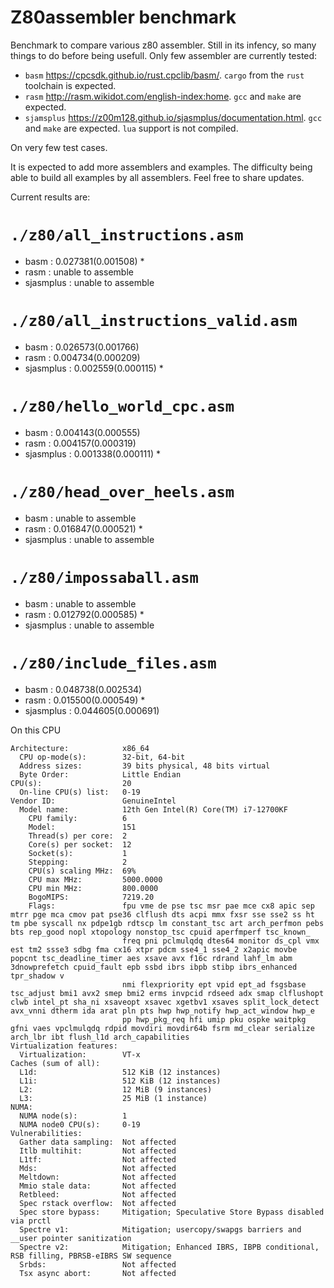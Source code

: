 # Z80assembler benchmark

Benchmark to compare various z80 assembler. Still in its infency, so many things to do before being usefull.
Only few assembler are currently tested:

- `basm` https://cpcsdk.github.io/rust.cpclib/basm/. `cargo` from the `rust` toolchain is expected.
- `rasm` http://rasm.wikidot.com/english-index:home. `gcc` and `make` are expected.
- `sjamsplus` https://z00m128.github.io/sjasmplus/documentation.html. `gcc` and `make` are expected. `lua` support is not compiled.

On very few test cases.

It is expected to add more assemblers and examples. The difficulty being able to build all examples by all assemblers.
Feel free to share updates.



Current results are:
# `./z80/all_instructions.asm`
- basm      : 0.027381(0.001508) *
- rasm      : unable to assemble
- sjasmplus : unable to assemble

# `./z80/all_instructions_valid.asm`
- basm      : 0.026573(0.001766)
- rasm      : 0.004734(0.000209)
- sjasmplus : 0.002559(0.000115) *

# `./z80/hello_world_cpc.asm`
- basm      : 0.004143(0.000555)
- rasm      : 0.004157(0.000319)
- sjasmplus : 0.001338(0.000111) *

# `./z80/head_over_heels.asm`
- basm      : unable to assemble
- rasm      : 0.016847(0.000521) *
- sjasmplus : unable to assemble

# `./z80/impossaball.asm`
- basm      : unable to assemble
- rasm      : 0.012792(0.000585) *
- sjasmplus : unable to assemble

# `./z80/include_files.asm`
- basm      : 0.048738(0.002534)
- rasm      : 0.015500(0.000549) *
- sjasmplus : 0.044605(0.000691)

On this CPU

```
Architecture:            x86_64
  CPU op-mode(s):        32-bit, 64-bit
  Address sizes:         39 bits physical, 48 bits virtual
  Byte Order:            Little Endian
CPU(s):                  20
  On-line CPU(s) list:   0-19
Vendor ID:               GenuineIntel
  Model name:            12th Gen Intel(R) Core(TM) i7-12700KF
    CPU family:          6
    Model:               151
    Thread(s) per core:  2
    Core(s) per socket:  12
    Socket(s):           1
    Stepping:            2
    CPU(s) scaling MHz:  69%
    CPU max MHz:         5000.0000
    CPU min MHz:         800.0000
    BogoMIPS:            7219.20
    Flags:               fpu vme de pse tsc msr pae mce cx8 apic sep mtrr pge mca cmov pat pse36 clflush dts acpi mmx fxsr sse sse2 ss ht tm pbe syscall nx pdpe1gb rdtscp lm constant_tsc art arch_perfmon pebs bts rep_good nopl xtopology nonstop_tsc cpuid aperfmperf tsc_known_
                         freq pni pclmulqdq dtes64 monitor ds_cpl vmx est tm2 ssse3 sdbg fma cx16 xtpr pdcm sse4_1 sse4_2 x2apic movbe popcnt tsc_deadline_timer aes xsave avx f16c rdrand lahf_lm abm 3dnowprefetch cpuid_fault epb ssbd ibrs ibpb stibp ibrs_enhanced tpr_shadow v
                         nmi flexpriority ept vpid ept_ad fsgsbase tsc_adjust bmi1 avx2 smep bmi2 erms invpcid rdseed adx smap clflushopt clwb intel_pt sha_ni xsaveopt xsavec xgetbv1 xsaves split_lock_detect avx_vnni dtherm ida arat pln pts hwp hwp_notify hwp_act_window hwp_e
                         pp hwp_pkg_req hfi umip pku ospke waitpkg gfni vaes vpclmulqdq rdpid movdiri movdir64b fsrm md_clear serialize arch_lbr ibt flush_l1d arch_capabilities
Virtualization features:
  Virtualization:        VT-x
Caches (sum of all):
  L1d:                   512 KiB (12 instances)
  L1i:                   512 KiB (12 instances)
  L2:                    12 MiB (9 instances)
  L3:                    25 MiB (1 instance)
NUMA:
  NUMA node(s):          1
  NUMA node0 CPU(s):     0-19
Vulnerabilities:
  Gather data sampling:  Not affected
  Itlb multihit:         Not affected
  L1tf:                  Not affected
  Mds:                   Not affected
  Meltdown:              Not affected
  Mmio stale data:       Not affected
  Retbleed:              Not affected
  Spec rstack overflow:  Not affected
  Spec store bypass:     Mitigation; Speculative Store Bypass disabled via prctl
  Spectre v1:            Mitigation; usercopy/swapgs barriers and __user pointer sanitization
  Spectre v2:            Mitigation; Enhanced IBRS, IBPB conditional, RSB filling, PBRSB-eIBRS SW sequence
  Srbds:                 Not affected
  Tsx async abort:       Not affected
```